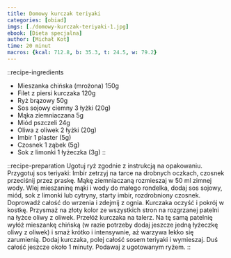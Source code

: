 ```yaml
---
title: Domowy kurczak teriyaki
categories: [obiad]
imgs: [./domowy-kurczak-teriyaki-1.jpg]
ebook: [Dieta specjalna]
author: [Michał Kot]
time: 20 minut
macros: {kcal: 712.8, b: 35.3, t: 24.5, w: 79.2}
---
```


::recipe-ingredients
- Mieszanka chińska (mrożona) 150g
- Filet z piersi kurczaka 120g
- Ryż brązowy 50g
- Sos sojowy ciemny 3 łyżki (20g)
- Mąka ziemniaczana 5g
- Miód pszczeli 24g
- Oliwa z oliwek 2 łyżki (20g)
- Imbir 1 plaster (5g)
- Czosnek 1 ząbek (5g)
- Sok z limonki 1 łyżeczka (3g)
::

::recipe-preparation
Ugotuj ryż zgodnie z instrukcją na opakowaniu. Przygotuj sos teriyaki: Imbir zetrzyj na tarce na drobnych oczkach, czosnek przeciśnij przez praskę. Mąkę ziemniaczaną rozmieszaj w 50 ml zimnej wody. Wlej mieszaninę mąki i wody do małego rondelka, dodaj sos sojowy, miód, sok z limonki lub cytryny, starty imbir, rozdrobniony czosnek. Doprowadź całość do wrzenia i zdejmij z ognia. Kurczaka oczyść i pokrój w kostkę. Przysmaż na złoty kolor ze wszystkich stron na rozgrzanej patelni na łyżce oliwy z oliwek. Przełóż kurczaka na talerz. Na tę samą patelnię wyłóż mieszankę chińską (w razie potrzeby dodaj jeszcze jedną łyżeczkę oliwy z oliwek) i smaż krótko i intensywnie, aż warzywa lekko się zarumienią. Dodaj kurczaka, polej całość sosem teriyaki i wymieszaj. Duś całość jeszcze około 1 minuty. Podawaj z ugotowanym ryżem.
::